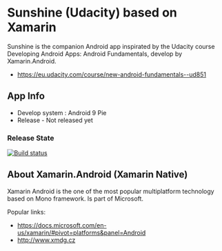 # Sunshine (Udacity) based on Xamarin

Sunshine is the companion Android app inspirated by the Udacity course Developing Android Apps: Android Fundamentals, develop by Xamarin.Android. 

* https://eu.udacity.com/course/new-android-fundamentals--ud851

## App Info 

* Develop system : Android 9 Pie
* Release - Not released yet

### Release State

[![Build status](https://build.appcenter.ms/v0.1/apps/9e52a842-7ffc-4149-81a3-48dbca4701c9/branches/master/badge)](https://appcenter.ms)

## About Xamarin.Android (Xamarin Native)  

Xamarin Android is the one of the most popular multiplatform technology based on Mono framework. Is part of Microsoft.

Popular links:
* https://docs.microsoft.com/en-us/xamarin/#pivot=platforms&panel=Android
* http://www.xmdg.cz



